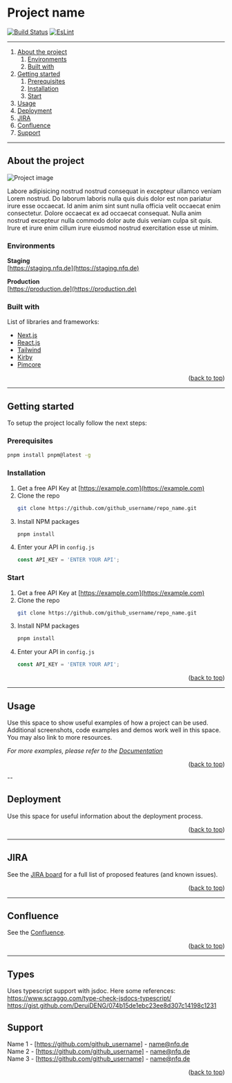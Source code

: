 <div id="top"></div>

# Project name

[![Build Status](https://app.travis-ci.com/nfqde/project.svg?token=aAYyzNr2cNzFZa9s9ZH7&branch=main)](https://travis-ci.com/nfqde/project)
[![EsLint](https://github.com/nfqde/project/actions/workflows/eslint.yml/badge.svg)](https://github.com/nfqde/project/actions/workflows/eslint.yml)

---

1. [About the project](#about-the-project)
    1. [Environments](#environments)
    2. [Built with](#built-with)
2. [Getting started](#getting-started)
    1. [Prerequisites](#prerequisites)
    2. [Installation](#installation)
    3. [Start](#start)
3. [Usage](#usage)
4. [Deployment](#deployment)
5. [JIRA](#jira)
6. [Confluence](#confluence)
7. [Support](#support)

---

## About the project

![Project image](https://via.placeholder.com/600x300)

Labore adipisicing nostrud nostrud consequat in excepteur ullamco veniam Lorem nostrud. Do laborum laboris nulla quis duis dolor est non pariatur irure esse occaecat. Id anim anim sint sunt nulla officia velit occaecat enim consectetur. Dolore occaecat ex ad occaecat consequat. Nulla anim nostrud excepteur nulla commodo dolor aute duis veniam culpa sit quis. Irure et irure enim cillum irure eiusmod nostrud exercitation esse ut minim.

### Environments

**Staging**  
[https://staging.nfq.de](https://staging.nfq.de)

**Production**  
[https://production.de](https://production.de)

### Built with

List of libraries and frameworks:

* [Next.js](https://nextjs.org/)
* [React.js](https://reactjs.org/)
* [Tailwind](https://tailwindcss.com)
* [Kirby](https://getkirby.com/)
* [Pimcore](https://pimcore.com/de)

<p align="right">(<a href="#top">back to top</a>)</p>

---

## Getting started

To setup the project locally follow the next steps:

### Prerequisites

  ```sh
  pnpm install pnpm@latest -g
  ```

### Installation

1. Get a free API Key at [https://example.com](https://example.com)
2. Clone the repo
   ```sh
   git clone https://github.com/github_username/repo_name.git
   ```
3. Install NPM packages
   ```sh
   pnpm install
   ```
4. Enter your API in `config.js`
   ```js
   const API_KEY = 'ENTER YOUR API';
   ```
   
### Start

1. Get a free API Key at [https://example.com](https://example.com)
2. Clone the repo
   ```sh
   git clone https://github.com/github_username/repo_name.git
   ```
3. Install NPM packages
   ```sh
   pnpm install
   ```
4. Enter your API in `config.js`
   ```js
   const API_KEY = 'ENTER YOUR API';

<p align="right">(<a href="#top">back to top</a>)</p>

---

## Usage

Use this space to show useful examples of how a project can be used. Additional screenshots, code examples and demos work well in this space. You may also link to more resources.

_For more examples, please refer to the [Documentation](https://example.com)_

<p align="right">(<a href="#top">back to top</a>)</p>

--

## Deployment

Use this space for useful information about the deployment process.

<p align="right">(<a href="#top">back to top</a>)</p>

---

## JIRA

See the [JIRA board](https://nfqjira.atlassian.net/) for a full list of proposed features (and known issues).

<p align="right">(<a href="#top">back to top</a>)</p>

---

## Confluence

See the [Confluence](https://nfqjira.atlassian.net/wiki/home).

<p align="right">(<a href="#top">back to top</a>)</p>

---

## Types

Uses typescript support with jsdoc.
Here some references:
https://www.scraggo.com/type-check-jsdocs-typescript/
https://gist.github.com/DeruiDENG/074b15de1ebc23ee8d307c14198c1231

## Support

Name 1 - [https://github.com/github_username] - name@nfq.de  
Name 2 - [https://github.com/github_username] - name@nfq.de  
Name 3 - [https://github.com/github_username] - name@nfq.de

<p align="right">(<a href="#top">back to top</a>)</p>